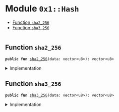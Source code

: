 
<a name="0x1_Hash"></a>

# Module `0x1::Hash`



-  [Function `sha2_256`](#0x1_Hash_sha2_256)
-  [Function `sha3_256`](#0x1_Hash_sha3_256)


<pre><code></code></pre>



<a name="0x1_Hash_sha2_256"></a>

## Function `sha2_256`



<pre><code><b>public</b> <b>fun</b> <a href="Hash.md#0x1_Hash_sha2_256">sha2_256</a>(data: vector&lt;u8&gt;): vector&lt;u8&gt;
</code></pre>



<details>
<summary>Implementation</summary>


<pre><code><b>native</b> <b>public</b> <b>fun</b> <a href="Hash.md#0x1_Hash_sha2_256">sha2_256</a>(data: vector&lt;u8&gt;): vector&lt;u8&gt;;
</code></pre>



</details>

<a name="0x1_Hash_sha3_256"></a>

## Function `sha3_256`



<pre><code><b>public</b> <b>fun</b> <a href="Hash.md#0x1_Hash_sha3_256">sha3_256</a>(data: vector&lt;u8&gt;): vector&lt;u8&gt;
</code></pre>



<details>
<summary>Implementation</summary>


<pre><code><b>native</b> <b>public</b> <b>fun</b> <a href="Hash.md#0x1_Hash_sha3_256">sha3_256</a>(data: vector&lt;u8&gt;): vector&lt;u8&gt;;
</code></pre>



</details>


[//]: # ("File containing references which can be used from documentation")
[ROLE]: https://github.com/libra/libra/blob/master/language/move-prover/doc/user/access-control.md#roles
[PERMISSION]: https://github.com/libra/libra/blob/master/language/move-prover/doc/user/access-control.md#permissions
